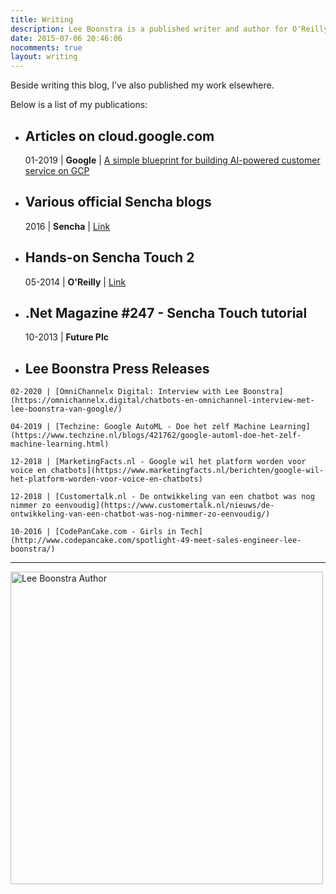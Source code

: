 ```yaml
---
title: Writing
description: Lee Boonstra is a published writer and author for O'Reilly.
date: 2015-07-06 20:46:06
nocomments: true
layout: writing
---
```


Beside writing this blog, I’ve also published my work elsewhere. 

Below is a list of my publications:

*   Articles on cloud.google.com
    -----------------------------

    01-2019 | **Google** | [A simple blueprint for building AI-powered customer service on GCP](https://cloud.google.com/blog/products/ai-machine-learning/simple-blueprint-for-building-ai-powered-customer-service-on-gcp)

*   Various official Sencha blogs
    -----------------------------
    
    2016 | **Sencha** | [Link](http://www.sencha.com/blog/)
    
*   Hands-on Sencha Touch 2
    -----------------------
    
    05-2014 | **O'Reilly** | [Link](http://shop.oreilly.com/product/0636920030058.do)

    <script type="application/ld+json">
    {
      "@context": "http://schema.org",
      "@type": "WebPage",
      "mainEntity":{
              "@type": "Book",
              "author": "https://www.oreilly.com/pub/au/6134",
              "datePublished": "2014-07-01",
              "image": "https://covers.oreillystatic.com/images/0636920030058/lrg.jpg",
              "inLanguage": "English",
              "isbn": "978-1449366520",
              "name": "Hands-On Sencha Touch 2",
              "numberOfPages": "332",
              "publisher": "O'Reilly Media"
            }
    }</script>
    
*   .Net Magazine #247 - Sencha Touch tutorial
    ------------------------------------------
    
    10-2013 | **Future Plc**


 *   Lee Boonstra Press Releases
     ---------------------------

    02-2020 | [OmniChannelx Digital: Interview with Lee Boonstra](https://omnichannelx.digital/chatbots-en-omnichannel-interview-met-lee-boonstra-van-google/)

    04-2019 | [Techzine: Google AutoML - Doe het zelf Machine Learning](https://www.techzine.nl/blogs/421762/google-automl-doe-het-zelf-machine-learning.html)

    12-2018 | [MarketingFacts.nl - Google wil het platform worden voor voice en chatbots](https://www.marketingfacts.nl/berichten/google-wil-het-platform-worden-voor-voice-en-chatbots)

    12-2018 | [Customertalk.nl - De ontwikkeling van een chatbot was nog nimmer zo eenvoudig](https://www.customertalk.nl/nieuws/de-ontwikkeling-van-een-chatbot-was-nog-nimmer-zo-eenvoudig/)
    
    10-2016 | [CodePanCake.com - Girls in Tech](http://www.codepancake.com/spotlight-49-meet-sales-engineer-lee-boonstra/)


<hr>

<img src="/images/leeboonstra-book.png" width="500" class="border img-fluid" alt="Lee Boonstra Author" loading="lazy"/>


